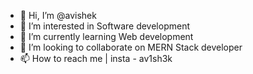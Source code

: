 - 👋 Hi, I’m @avishek
- 👀 I’m interested in Software development 
- 🌱 I’m currently learning  Web development
- 💞️ I’m looking to collaborate on MERN Stack developer
- 📫 How to reach me | insta - av1sh3k

<!-- -
avishek69/avishek69 is a ✨ special ✨ repository because its `README.md` (this file) appears on your GitHub profile.
You can click the Preview link to take a look at your changes.
- -->
